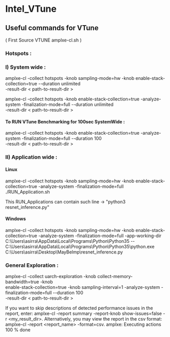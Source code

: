 # Intel_VTune

## Useful commands for VTune

( First Source VTUNE amplxe-cl.sh ) 

### Hotspots :

### I) System wide :

amplxe-cl -collect hotspots -knob sampling-mode=hw -knob enable-stack-collection=true --duration unlimited \
-result-dir < path-to-result-dir > <br>
 
amplxe-cl -collect hotspots -knob enable-stack-collection=true -analyze-system -finalization-mode=full --duration unlimited \
-result-dir < path-to-result-dir >
 
#### To RUN VTune Benchmarking for 100sec SystemWide :

amplxe-cl -collect hotspots -knob enable-stack-collection=true -analyze-system -finalization-mode=full --duration 100 \
-result-dir < path-to-result-dir >
 

 ### II) Application wide : 

#### Linux 

amplxe-cl -collect hotspots -knob sampling-mode=hw -knob enable-stack-collection=true -analyze-system -finalization-mode=full ./RUN_Application.sh

This RUN_Applications can contain such line -> "python3 resnet_inference.py"

 #### Windows 

amplxe-cl -collect hotspots -knob sampling-mode=hw -knob enable-stack-collection=true -analyze-system -finalization-mode=full -app-working-dir C:\Users\asirra\AppData\Local\Programs\Python\Python35 -- C:\Users\asirra\AppData\Local\Programs\Python\Python35\python.exe C:\Users\asirra\Desktop\MayBeImp\resnet_inference.py

 ### General Exploration : 
 
amplxe-cl -collect uarch-exploration  -knob collect-memory-bandwidth=true -knob \
enable-stack-collection=true -knob sampling-interval=1 -analyze-system -finalization-mode=full --duration 100 \
-result-dir < path-to-result-dir >

If you want to skip descriptions of detected performance issues in the report,
enter: amplxe-cl -report summary -report-knob show-issues=false -r
<my_result_dir>. Alternatively, you may view the report in the csv format:
amplxe-cl -report <report_name> -format=csv.
amplxe: Executing actions 100 % done
